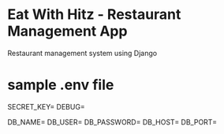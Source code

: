 # Eat With Hitz - Restaurant Management App

Restaurant management system using Django

# sample .env file

SECRET_KEY=
DEBUG=

DB_NAME=
DB_USER=
DB_PASSWORD=
DB_HOST=
DB_PORT=

